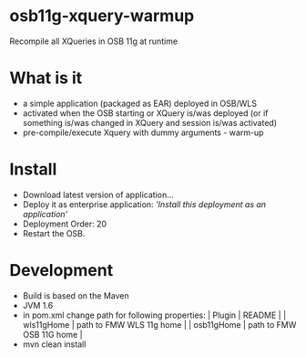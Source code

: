 # osb11g-xquery-warmup
Recompile all XQueries in OSB 11g at runtime

# What is it
  - a simple application (packaged as EAR) deployed in OSB/WLS
  - activated when the OSB starting or XQuery is/was deployed (or if something is/was changed in XQuery and session is/was activated)
  - pre-compile/execute Xquery with dummy arguments - warm-up 

# Install
  - Download latest version of application...
  - Deploy it as enterprise application: _'Install this deployment as an application'_
  - Deployment Order: 20
  - Restart the OSB.

# Development
  - Build is based on the Maven
  - JVM 1.6
  - in pom.xml change path for following properties:
| Plugin | README |
| wls11gHome | path to FMW WLS 11g home |
| osb11gHome | path to FMW OSB 11G home |
  - mvn clean install
